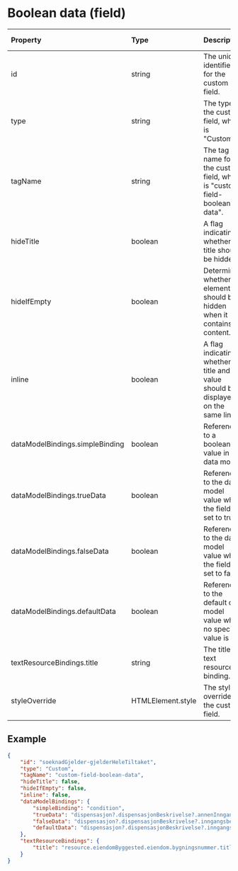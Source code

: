 # Boolean data (field)

| Property                        | Type              | Description                                                                         | Default value |
| :------------------------------ | :---------------- | :---------------------------------------------------------------------------------- | :------------ |
| id                              | string            | The unique identifier for the custom field.                                         |               |
| type                            | string            | The type of the custom field, which is "Custom".                                    |               |
| tagName                         | string            | The tag name for the custom field, which is "custom-field-boolean-data".            |               |
| hideTitle                       | boolean           | A flag indicating whether the title should be hidden.                               | false         |
| hideIfEmpty                     | boolean           | Determines whether the element should be hidden when it contains no content.        | false         |
| inline                          | boolean           | A flag indicating whether the title and value should be displayed on the same line. | false         |
| dataModelBindings.simpleBinding | boolean           | Reference to a boolean value in the data model.                                     |               |
| dataModelBindings.trueData      | boolean           | Reference to the data model value when the field is set to true.                    |               |
| dataModelBindings.falseData     | boolean           | Reference to the data model value when the field is set to false.                   |               |
| dataModelBindings.defaultData   | boolean           | Reference to the default data model value when no specific value is set.            |               |
| textResourceBindings.title      | string            | The title text resource binding.                                                    |               |
| styleOverride                   | HTMLElement.style | The style override for the custom field.                                            |               |

## Example

```json
{
    "id": "soeknadGjelder-gjelderHeleTiltaket",
    "type": "Custom",
    "tagName": "custom-field-boolean-data",
    "hideTitle": false,
    "hideIfEmpty": false,
    "inline": false,
    "dataModelBindings": {
        "simpleBinding": "condition",
        "trueData": "dispensasjon?.dispensasjonBeskrivelse?.annenInngangsbeskrivelse",
        "falseData": "dispensasjon?.dispensasjonBeskrivelse?.inngangsbeskrivelse?.kodebeskrivelse",
        "defaultData": "dispensasjon?.dispensasjonBeskrivelse?.inngangsbeskrivelse?.kodebeskrivelse"
    },
    "textResourceBindings": {
        "title": "resource.eiendomByggested.eiendom.bygningsnummer.title"
    }
}
```
